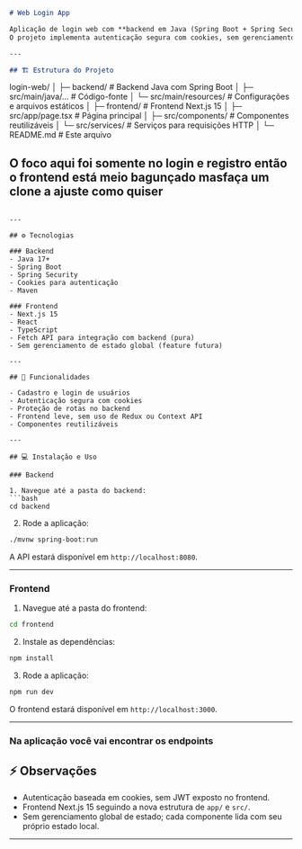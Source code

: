 
```markdown
# Web Login App

Aplicação de login web com **backend em Java (Spring Boot + Spring Security)** e **frontend em Next.js 15**.  
O projeto implementa autenticação segura com cookies, sem gerenciamento de estado no frontend.

---

## 🏗 Estrutura do Projeto

```

login-web/
│
├─ backend/                # Backend Java com Spring Boot
│  ├─ src/main/java/...    # Código-fonte
│  └─ src/main/resources/  # Configurações e arquivos estáticos
│
├─ frontend/               # Frontend Next.js 15
│  ├─ src/app/page.tsx     # Página principal
│  ├─ src/components/      # Componentes reutilizáveis
│  └─ src/services/        # Serviços para requisições HTTP
│
└─ README.md               # Este arquivo

## O foco aqui foi somente no login e registro então o frontend está meio bagunçado masfaça um clone a ajuste como quiser

````

---

## ⚙️ Tecnologias

### Backend
- Java 17+
- Spring Boot
- Spring Security
- Cookies para autenticação
- Maven 

### Frontend
- Next.js 15
- React
- TypeScript
- Fetch API para integração com backend (pura)
- Sem gerenciamento de estado global (feature futura)

---

## 🚀 Funcionalidades

- Cadastro e login de usuários
- Autenticação segura com cookies
- Proteção de rotas no backend
- Frontend leve, sem uso de Redux ou Context API
- Componentes reutilizáveis

---

## 💻 Instalação e Uso

### Backend

1. Navegue até a pasta do backend:
```bash
cd backend
````

2. Rode a aplicação:

```bash
./mvnw spring-boot:run

```

A API estará disponível em `http://localhost:8080`.

---

### Frontend

1. Navegue até a pasta do frontend:

```bash
cd frontend
```

2. Instale as dependências:

```bash
npm install
```

3. Rode a aplicação:

```bash
npm run dev
```

O frontend estará disponível em `http://localhost:3000`.

---

### Na aplicação você vai encontrar os endpoints

## ⚡ Observações

* Autenticação baseada em cookies, sem JWT exposto no frontend.
* Frontend Next.js 15 seguindo a nova estrutura de `app/` e `src/`.
* Sem gerenciamento global de estado; cada componente lida com seu próprio estado local.

---

